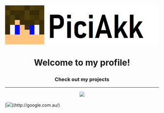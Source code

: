 ![My logo](https://github.com/PiciAkk/piciakk/blob/main/images/myLogo.png?raw=true)
# <p align="center">Welcome to my profile!</p>
### <p align="center">Check out my projects</p>
---
<p align="center"> <img src="https://via.placeholder.com/350x150"> </p>
[<img src="https://via.placeholder.com/350x150">](http://google.com.au/)
<!--
**PiciAkk/piciakk** is a ✨ _special_ ✨ repository because its `README.md` (this file) appears on your GitHub profile.

Here are some ideas to get you started:

- 🔭 I’m currently working on ...
- 🌱 I’m currently learning ...
- 👯 I’m looking to collaborate on ...
- 🤔 I’m looking for help with ...
- 💬 Ask me about ...
- 📫 How to reach me: ...
- 😄 Pronouns: ...
- ⚡ Fun fact: ...
-->
